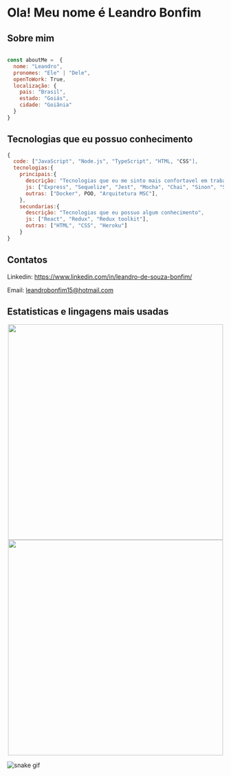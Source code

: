 <h1 align="left"> Ola! Meu nome é Leandro Bonfim </h1>

## Sobre mim

~~~javascript

const aboutMe =  {
  nome: "Leandro",
  pronomes: "Ele" | "Dele",
  openToWork: True,
  localização: {
    pais: "Brasil",
    estado: "Goiás",
    cidade: "Goiânia"
  }
}
~~~
## Tecnologias que eu possuo conhecimento

~~~javascript
{
  code: ["JavaScript", "Node.js", "TypeScript", "HTML, "CSS"],
  tecnologias:{
    principais:{
      descrição: "Tecnologias que eu me sinto mais confortavel em trabalhar",
      js: ["Express", "Sequelize", "Jest", "Mocha", "Chai", "Sinon", "Swagger", "MongoDB"],
      outras: ["Docker", POO, "Arquitetura MSC"],
    },
    secundarias:{
      descrição: "Tecnologias que eu possuo algum conhecimento",
      js: ["React", "Redux", "Redux toolkit"],
      outras: ["HTML", "CSS", "Heroku"]
    }
}
~~~


<h2 align="left"> Contatos </h2>

Linkedin: https://www.linkedin.com/in/leandro-de-souza-bonfim/

Email: leandrobonfim15@hotmail.com

<h2 align="left"> Estatisticas e lingagens mais usadas </h2>

<div align="center">

  <a href="https://github.com/Leandroswq">
  <img width="500px" display="block" src="https://github-readme-stats.vercel.app/api?username=Leandroswq&show_icons=true&theme=dark&include_all_commits=true&count_private=true"/>
<br>
  <img width="500px" src="https://github-readme-stats.vercel.app/api/top-langs/?username=Leandroswq&layout=compact&langs_count=7&theme=dark"/>
  </a>
</div>


![snake gif](https://github.com/Leandroswq/Leandroswq/blob/output/github-contribution-grid-snake.svg)
